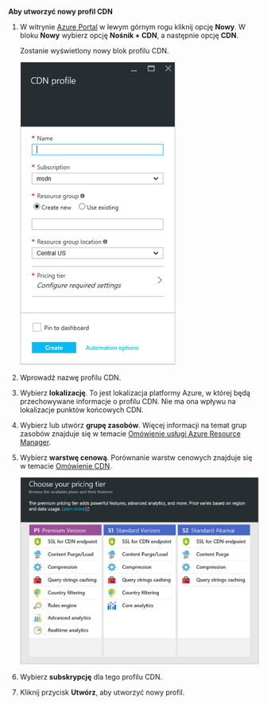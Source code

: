 **Aby utworzyć nowy profil CDN**

1. W witrynie [Azure Portal](https://portal.azure.com) w lewym górnym rogu kliknij opcję **Nowy**.  W bloku **Nowy** wybierz opcję **Nośnik + CDN**, a następnie opcję **CDN**.

    Zostanie wyświetlony nowy blok profilu CDN.

    ![Nowy profil CDN](./media/cdn-create-profile/new-cdn-profile-include.png)

2. Wprowadź nazwę profilu CDN.

3. Wybierz **lokalizację**.  To jest lokalizacja platformy Azure, w której będą przechowywane informacje o profilu CDN.  Nie ma ona wpływu na lokalizacje punktów końcowych CDN.

4. Wybierz lub utwórz **grupę zasobów**.  Więcej informacji na temat grup zasobów znajduje się w temacie [Omówienie usługi Azure Resource Manager](resource-group-overview.md#resource-groups).

5. Wybierz **warstwę cenową**.  Porównanie warstw cenowych znajduje się w temacie [Omówienie CDN](cdn-overview.md#azure-cdn-features).
    
    ![Wybór warstwy cenowej CDN](./media/cdn-create-profile/cdn-choose-sku-include.png)

6. Wybierz **subskrypcję** dla tego profilu CDN.

7. Kliknij przycisk **Utwórz**, aby utworzyć nowy profil. 

<!--HONumber=Sep16_HO3-->


